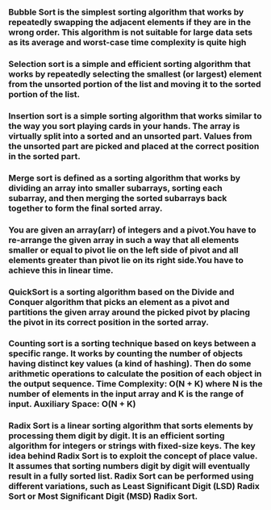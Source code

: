 ### Bubble Sort is the simplest sorting algorithm that works by repeatedly swapping the adjacent elements if they are in the wrong order. This algorithm is not suitable for large data sets as its average and worst-case time complexity is quite high

### Selection sort is a simple and efficient sorting algorithm that works by repeatedly selecting the smallest (or largest) element from the unsorted portion of the list and moving it to the sorted portion of the list.

### Insertion sort is a simple sorting algorithm that works similar to the way you sort playing cards in your hands. The array is virtually split into a sorted and an unsorted part. Values from the unsorted part are picked and placed at the correct position in the sorted part.

### Merge sort is defined as a sorting algorithm that works by dividing an array into smaller subarrays, sorting each subarray, and then merging the sorted subarrays back together to form the final sorted array.

### You are given an array(arr) of integers and a pivot.You have to re-arrange the given array in such a way that all elements smaller or equal to pivot lie on the left side of pivot and all elements greater than pivot lie on its right side.You have to achieve this in linear time.

### QuickSort is a sorting algorithm based on the Divide and Conquer algorithm that picks an element as a pivot and partitions the given array around the picked pivot by placing the pivot in its correct position in the sorted array.


### Counting sort is a sorting technique based on keys between a specific range. It works by counting the number of objects having distinct key values (a kind of hashing). Then do some arithmetic operations to calculate the position of each object in the output sequence. Time Complexity: O(N + K) where N is the number of elements in the input array and K is the range of input. Auxiliary Space: O(N + K)

### Radix Sort is a linear sorting algorithm that sorts elements by processing them digit by digit. It is an efficient sorting algorithm for integers or strings with fixed-size keys. The key idea behind Radix Sort is to exploit the concept of place value. It assumes that sorting numbers digit by digit will eventually result in a fully sorted list. Radix Sort can be performed using different variations, such as Least Significant Digit (LSD) Radix Sort or Most Significant Digit (MSD) Radix Sort.